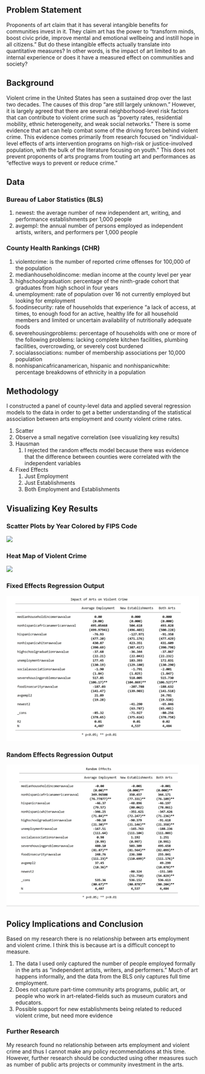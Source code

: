 
## Problem Statement 

Proponents of art claim that it has several intangible benefits for communities invest in it. They claim art has the power to “transform minds, boost civic pride, improve mental and emotional wellbeing and instill hope in all citizens.”  But do these intangible effects actually translate into quantitative measures? In other words, is the impact of art limited to an internal experience or does it have a measured effect on communities and society? 


## Background 

Violent crime in the United States has seen a sustained drop over the last two decades.  The causes of this drop “are still largely unknown.”  However, it is largely agreed that there are several neighborhood-level risk factors that can contribute to violent crime such as “poverty rates, residential mobility, ethnic heterogeneity, and weak social networks.”  There is some evidence that art can help combat some of the driving forces behind violent crime. This evidence comes primarily from research focused on “individual-level effects of arts intervention programs on high-risk or justice-involved population, with the bulk of the literature focusing on youth.”  This does not prevent proponents of arts programs from touting art and performances as “effective ways to prevent or reduce crime.”   


## Data 
### Bureau of Labor Statistics (BLS)
1. newest: the average number of new independent art, writing, and performance establishments per 1,000 people 
1. avgempl: the annual number of persons employed as independent artists, writers, and performers per 1,000 people
### County Health Rankings (CHR)
1. violentcrime: is the number of reported crime offenses for 100,000 of the population
1. medianhouseholdincome: median income at the county level per year
1. highschoolgraduation: percentage of the ninth-grade cohort that graduates from high school in four years
1. unemployment: rate of population over 16 not currently employed but looking for employment
1. foodinsecurity: rate of households that experience “a lack of access, at times, to enough food for an active, healthy life for all household members and limited or uncertain availability of nutritionally adequate foods
1. severehousingproblems: percentage of households with one or more of the following problems: lacking complete kitchen facilities, plumbing facilities, overcrowding, or severely cost burdened
1. socialassociations: number of membership associations per 10,000 population
1. nonhispanicafricanamerican, hispanic and nonhispanicwhite: percentage breakdowns of ethnicity in a population
## Methodology 

I constructed a panel of county-level data and applied several regression models to the data in order to get a better understanding of the statistical association between arts employment and county violent crime rates. 

1. Scatter
  1. Observe a small negative correlation (see visualizing key results) 
1. Hausman 
    1. I rejected the random effects model because there was evidence that the difference between counties were correlated with the independent variables 
1. Fixed Effects 
    1. Just Employment
    1. Just Establishments 
    1. Both Employment and Establishments 

## Visualizing Key Results 

### Scatter Plots by Year Colored by FIPS Code 

<div class='tableauPlaceholder' id='viz1606085792972' style='position: relative'><noscript><a href='#'><img alt=' ' src='https:&#47;&#47;public.tableau.com&#47;static&#47;images&#47;Da&#47;DataVisualization_16058059422160&#47;Dashboard1&#47;1_rss.png' style='border: none' /></a></noscript><object class='tableauViz'  style='display:none;'><param name='host_url' value='https%3A%2F%2Fpublic.tableau.com%2F' /> <param name='embed_code_version' value='3' /> <param name='site_root' value='' /><param name='name' value='DataVisualization_16058059422160&#47;Dashboard1' /><param name='tabs' value='no' /><param name='toolbar' value='yes' /><param name='static_image' value='https:&#47;&#47;public.tableau.com&#47;static&#47;images&#47;Da&#47;DataVisualization_16058059422160&#47;Dashboard1&#47;1.png' /> <param name='animate_transition' value='yes' /><param name='display_static_image' value='yes' /><param name='display_spinner' value='yes' /><param name='display_overlay' value='yes' /><param name='display_count' value='yes' /><param name='language' value='en' /></object></div>              



<script type='text/javascript'>                    var divElement = document.getElementById('viz1606085792972');                    var vizElement = divElement.getElementsByTagName('object')[0];                    if ( divElement.offsetWidth > 800 ) { vizElement.style.minWidth='420px';vizElement.style.maxWidth='650px';vizElement.style.width='100%';vizElement.style.minHeight='587px';vizElement.style.maxHeight='887px';vizElement.style.height=(divElement.offsetWidth*0.75)+'px';} else if ( divElement.offsetWidth > 500 ) { vizElement.style.minWidth='420px';vizElement.style.maxWidth='650px';vizElement.style.width='100%';vizElement.style.minHeight='587px';vizElement.style.maxHeight='887px';vizElement.style.height=(divElement.offsetWidth*0.75)+'px';} else { vizElement.style.width='100%';vizElement.style.height='777px';}                     var scriptElement = document.createElement('script');                    scriptElement.src = 'https://public.tableau.com/javascripts/api/viz_v1.js';                    vizElement.parentNode.insertBefore(scriptElement, vizElement);                </script>


### Heat Map of Violent Crime 


<div class='tableauPlaceholder' id='viz1606085814070' style='position: relative'><noscript><a href='#'><img alt=' ' src='https:&#47;&#47;public.tableau.com&#47;static&#47;images&#47;Da&#47;DataVisualization2_16058063879810&#47;Dashboard2&#47;1_rss.png' style='border: none' /></a></noscript><object class='tableauViz'  style='display:none;'><param name='host_url' value='https%3A%2F%2Fpublic.tableau.com%2F' /> <param name='embed_code_version' value='3' /> <param name='site_root' value='' /><param name='name' value='DataVisualization2_16058063879810&#47;Dashboard2' /><param name='tabs' value='no' /><param name='toolbar' value='yes' /><param name='static_image' value='https:&#47;&#47;public.tableau.com&#47;static&#47;images&#47;Da&#47;DataVisualization2_16058063879810&#47;Dashboard2&#47;1.png' /> <param name='animate_transition' value='yes' /><param name='display_static_image' value='yes' /><param name='display_spinner' value='yes' /><param name='display_overlay' value='yes' /><param name='display_count' value='yes' /><param name='language' value='en' /></object></div>             


<script type='text/javascript'>                    var divElement = document.getElementById('viz1606085814070');                    var vizElement = divElement.getElementsByTagName('object')[0];                    if ( divElement.offsetWidth > 800 ) { vizElement.style.minWidth='420px';vizElement.style.maxWidth='650px';vizElement.style.width='100%';vizElement.style.minHeight='587px';vizElement.style.maxHeight='887px';vizElement.style.height=(divElement.offsetWidth*0.75)+'px';} else if ( divElement.offsetWidth > 500 ) { vizElement.style.minWidth='420px';vizElement.style.maxWidth='650px';vizElement.style.width='100%';vizElement.style.minHeight='587px';vizElement.style.maxHeight='887px';vizElement.style.height=(divElement.offsetWidth*0.75)+'px';} else { vizElement.style.width='100%';vizElement.style.height='877px';}                     var scriptElement = document.createElement('script');                    scriptElement.src = 'https://public.tableau.com/javascripts/api/viz_v1.js';                    vizElement.parentNode.insertBefore(scriptElement, vizElement);                </script>

### Fixed Effects Regression Output 
![Fixed Effects](https://github.com/kek-art/Econ_project-/blob/main/Fixed%20Effects%20.jpg) 
### Random Effects Regression Output 
![Random Effects](https://github.com/kek-art/Econ_project-/blob/main/Random%20Effects%20.jpg) 

## Policy Implications and Conclusion 

Based on my research there is no relationship between arts employment and violent crime. I think this is because art is a difficult concept to measure. 
1. The data I used only captured the number of people employed formally in the arts as “independent artists, writers, and performers.” Much of art happens informally, and the data from the BLS only captures full time employment. 
2. Does not capture part-time community arts programs, public art, or people who work in art-related-fields such as museum curators and educators.
3. Possible support for new establishments being related to reduced violent crime, but need more evidence 
### Further Research 
My research found no relationship between arts employment and violent crime and thus I cannot make any policy recommendations at this time. However, further research should be conducted using other measures such as number of public arts projects or community investment in the arts. 
